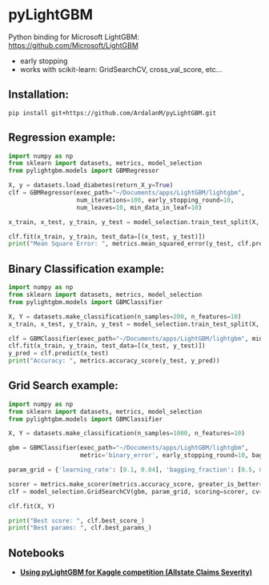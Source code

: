 # pyLightGBM
Python binding for Microsoft LightGBM: https://github.com/Microsoft/LightGBM
    
 - early stopping
 - works with scikit-learn: GridSearchCV, cross_val_score, etc...

## Installation:

```
pip install git+https://github.com/ArdalanM/pyLightGBM.git
```

## Regression example:
```python
import numpy as np
from sklearn import datasets, metrics, model_selection
from pylightgbm.models import GBMRegressor

X, y = datasets.load_diabetes(return_X_y=True)
clf = GBMRegressor(exec_path="~/Documents/apps/LightGBM/lightgbm",
                   num_iterations=100, early_stopping_round=10,
                   num_leaves=10, min_data_in_leaf=10)

x_train, x_test, y_train, y_test = model_selection.train_test_split(X, y, test_size=0.2, random_state=42)

clf.fit(x_train, y_train, test_data=[(x_test, y_test)])
print("Mean Square Error: ", metrics.mean_squared_error(y_test, clf.predict(x_test)))
```

## Binary Classification example:
```python
import numpy as np
from sklearn import datasets, metrics, model_selection
from pylightgbm.models import GBMClassifier

X, Y = datasets.make_classification(n_samples=200, n_features=10)
x_train, x_test, y_train, y_test = model_selection.train_test_split(X, Y, test_size=0.2)

clf = GBMClassifier(exec_path="~/Documents/apps/LightGBM/lightgbm", min_data_in_leaf=1)
clf.fit(x_train, y_train, test_data=[(x_test, y_test)])
y_pred = clf.predict(x_test)
print("Accuracy: ", metrics.accuracy_score(y_test, y_pred))
```

## Grid Search example:
```python
import numpy as np
from sklearn import datasets, metrics, model_selection
from pylightgbm.models import GBMClassifier

X, Y = datasets.make_classification(n_samples=1000, n_features=10)

gbm = GBMClassifier(exec_path="~/Documents/apps/LightGBM/lightgbm",
                    metric='binary_error', early_stopping_round=10, bagging_freq=10)

param_grid = {'learning_rate': [0.1, 0.04], 'bagging_fraction': [0.5, 0.9]}

scorer = metrics.make_scorer(metrics.accuracy_score, greater_is_better=True)
clf = model_selection.GridSearchCV(gbm, param_grid, scoring=scorer, cv=2)

clf.fit(X, Y)

print("Best score: ", clf.best_score_)
print("Best params: ", clf.best_params_)
```

## Notebooks
* [**Using pyLightGBM for Kaggle competition (Allstate Claims Severity)**](https://github.com/ArdalanM/pyLightGBM/blob/master/notebooks/regression_example_kaggle_allstate.ipynb)
